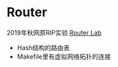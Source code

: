 # Router

2019年秋网原RIP实验 [Router Lab](https://github.com/z4yx/Router-Lab)

* Hash结构的路由表
* Makefile里有虚拟网络拓扑的连接